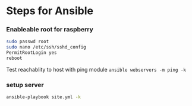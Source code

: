 # Steps for Ansible

### Enableable root for raspberry

```bash
sudo passwd root
sudo nano /etc/ssh/sshd_config
PermitRootLogin yes
reboot
```

Test reachablity to host with ping module `ansible webservers -m ping -k`

### setup server 
````bash
ansible-playbook site.yml -k
````


